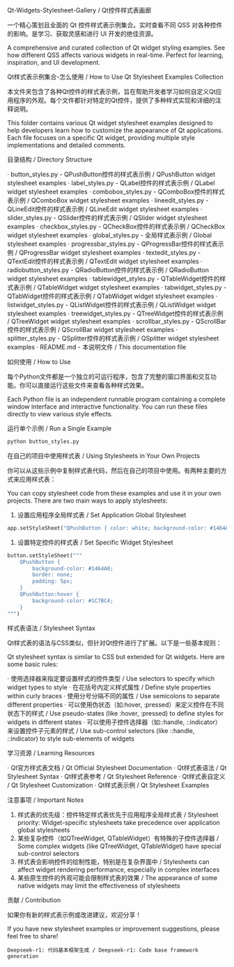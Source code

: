Qt-Widgets-Stylesheet-Gallery / Qt控件样式表画廊

一个精心策划且全面的 Qt 控件样式表示例集合。实时查看不同 QSS 对各种控件的影响。是学习、获取灵感和进行 UI 开发的绝佳资源。

A comprehensive and curated collection of Qt widget styling examples. See how different QSS affects various widgets in real-time. Perfect for learning, inspiration, and UI development.

Qt样式表示例集合-怎么使用 / How to Use Qt Stylesheet Examples Collection

本文件夹包含了各种Qt控件的样式表示例，旨在帮助开发者学习如何自定义Qt应用程序的外观。每个文件都针对特定的Qt控件，提供了多种样式实现和详细的注释说明。

This folder contains various Qt widget stylesheet examples designed to help developers learn how to customize the appearance of Qt applications. Each file focuses on a specific Qt widget, providing multiple style implementations and detailed comments.

目录结构 / Directory Structure

· button_styles.py - QPushButton控件的样式表示例 / QPushButton widget stylesheet examples
· label_styles.py - QLabel控件的样式表示例 / QLabel widget stylesheet examples
· combobox_styles.py - QComboBox控件的样式表示例 / QComboBox widget stylesheet examples
· lineedit_styles.py - QLineEdit控件的样式表示例 / QLineEdit widget stylesheet examples
· slider_styles.py - QSlider控件的样式表示例 / QSlider widget stylesheet examples
· checkbox_styles.py - QCheckBox控件的样式表示例 / QCheckBox widget stylesheet examples
· global_styles.py - 全局样式表示例 / Global stylesheet examples
· progressbar_styles.py - QProgressBar控件的样式表示例 / QProgressBar widget stylesheet examples
· textedit_styles.py - QTextEdit控件的样式表示例 / QTextEdit widget stylesheet examples
· radiobutton_styles.py - QRadioButton控件的样式表示例 / QRadioButton widget stylesheet examples
· tablewidget_styles.py - QTableWidget控件的样式表示例 / QTableWidget widget stylesheet examples
· tabwidget_styles.py - QTabWidget控件的样式表示例 / QTabWidget widget stylesheet examples
· listwidget_styles.py - QListWidget控件的样式表示例 / QListWidget widget stylesheet examples
· treewidget_styles.py - QTreeWidget控件的样式表示例 / QTreeWidget widget stylesheet examples
· scrollbar_styles.py - QScrollBar控件的样式表示例 / QScrollBar widget stylesheet examples
· splitter_styles.py - QSplitter控件的样式表示例 / QSplitter widget stylesheet examples
· README.md - 本说明文件 / This documentation file

如何使用 / How to Use

每个Python文件都是一个独立的可运行程序，包含了完整的窗口界面和交互功能。你可以直接运行这些文件来查看各种样式效果。

Each Python file is an independent runnable program containing a complete window interface and interactive functionality. You can run these files directly to view various style effects.

运行单个示例 / Run a Single Example

```bash
python button_styles.py
```

在自己的项目中使用样式表 / Using Stylesheets in Your Own Projects

你可以从这些示例中复制样式表代码，然后在自己的项目中使用。有两种主要的方式来应用样式表：

You can copy stylesheet code from these examples and use it in your own projects. There are two main ways to apply stylesheets:

1. 设置应用程序全局样式表 / Set Application Global Stylesheet

```python
app.setStyleSheet("QPushButton { color: white; background-color: #1464A0; }")
```

1. 设置特定控件的样式表 / Set Specific Widget Stylesheet

```python
button.setStyleSheet("""
    QPushButton {
        background-color: #1464A0;
        border: none;
        padding: 5px;
    }
    QPushButton:hover {
        background-color: #1C7BC4;
    }
""")
```

样式表语法 / Stylesheet Syntax

Qt样式表的语法与CSS类似，但针对Qt控件进行了扩展。以下是一些基本规则：

Qt stylesheet syntax is similar to CSS but extended for Qt widgets. Here are some basic rules:

· 使用选择器来指定要设置样式的控件类型 / Use selectors to specify which widget types to style
· 在花括号内定义样式属性 / Define style properties within curly braces
· 使用分号分隔不同的属性 / Use semicolons to separate different properties
· 可以使用伪状态（如:hover, :pressed）来定义控件在不同状态下的样式 / Use pseudo-states (like :hover, :pressed) to define styles for widgets in different states
· 可以使用子控件选择器（如::handle, ::indicator）来设置控件子元素的样式 / Use sub-control selectors (like ::handle, ::indicator) to style sub-elements of widgets

学习资源 / Learning Resources

· Qt官方样式表文档 / Qt Official Stylesheet Documentation
· Qt样式表语法 / Qt Stylesheet Syntax
· Qt样式表参考 / Qt Stylesheet Reference
· Qt样式表自定义 / Qt Stylesheet Customization
· Qt样式表示例 / Qt Stylesheet Examples

注意事项 / Important Notes

1. 样式表的优先级：控件特定样式表优先于应用程序全局样式表 / Stylesheet priority: Widget-specific stylesheets take precedence over application global stylesheets
2. 某些复杂控件（如QTreeWidget, QTableWidget）有特殊的子控件选择器 / Some complex widgets (like QTreeWidget, QTableWidget) have special sub-control selectors
3. 样式表会影响控件的绘制性能，特别是在复杂界面中 / Stylesheets can affect widget rendering performance, especially in complex interfaces
4. 某些原生控件的外观可能会限制样式表的效果 / The appearance of some native widgets may limit the effectiveness of stylesheets

贡献 / Contribution

如果你有新的样式表示例或改进建议，欢迎分享！

If you have new stylesheet examples or improvement suggestions, please feel free to share!

```
Deepseek-r1: 代码基本框架生成 / Deepseek-r1: Code base framework generation
```
